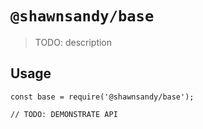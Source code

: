 # `@shawnsandy/base`

> TODO: description

## Usage

```
const base = require('@shawnsandy/base');

// TODO: DEMONSTRATE API
```
